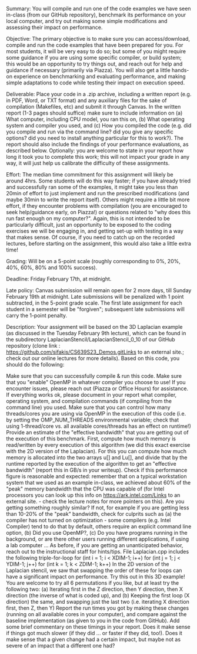 Summary: You will compile and run one of the code examples we have seen in-class (from our GitHub repository), benchmark its performance on your local computer, and try out making some simple modifications and assessing their impact on performance.

Objective: The primary objective is to make sure you can access/download, compile and run the code examples that have been prepared for you. For most students, it will be very easy to do so; but some of you might require some guidance if you are using some specific compiler, or build system; this would be an opportunity to try things out, and reach out for help and guidance if necessary (primarily via Piazza). You will also get a little hands-on experience on benchmarking and evaluating performance, and making simple adaptations to code while testing their impact on execution speed.

Deliverable: Place your code in a .zip archive, including a written report (e.g. in PDF, Word, or TXT format) and any auxiliary files for the sake of compilation (Makefiles, etc) and submit it through Canvas. In the written report (1-3 pages should suffice) make sure to include information on (a) What computer, including CPU model, you ran this on, (b) What operating system and compiler you used, and (c) How you compiled the code (e.g. did you compile and run via the command line? did you give any specific options? did you need to install anything particular for this to work?). The report should also include the findings of your performance evaluations, as described below. Optionally: you are welcome to state in your report how long it took you to complete this work; this will not impact your grade in any way, it will just help us calibrate the difficulty of these assignments. 

Effort: The median time commitment for this assignment will likely be around 4hrs. Some students will do this way faster; if you have already tried and successfully ran some of the examples, it might take you less than 20min of effort to just implement and run the prescribed modifications (and maybe 30min to write the report itself). Others might require a little bit more effort, if they encounter problems with compilation (you are encouraged to seek help/guidance early, on Piazza!) or questions related to "why does this run fast enough on my computer?". Again, this is not intended to be particularly difficult, just an opportunity to be exposed to the coding exercises we will be engaging in, and getting set-up with testing in a way that makes sense. Of course, if you need to catch up on the recorded lectures, before starting on the assignment, this would also take a little extra time!

Grading: Will be on a 5-point scale (roughly corresponding to 0%, 20%, 40%, 60%, 80% and 100% success). 

Deadline: Friday February 17th, at midnight.

Late policy: Canvas submission will remain open for 2 more days, till Sunday February 19th at midnight. Late submissions will be penalized with 1 point subtracted, in the 5-point grade scale. The first late assignment for each student in a semester will be "forgiven"; subsequent late submissions will carry the 1-point penalty. 

Description: Your assignment will be based on the 3D Laplacian example (as discussed in the Tuesday February 9th lecture), which can be found in the subdirectory LaplacianStencil/LaplacianStencil_0_10 of our GitHub repository (clone link : https://github.com/sifakis/CS639S23_Demos.gitLinks to an external site.; check out our online lectures for more details). Based on this code, you should do the following:

Make sure that you can successfully compile & run this code. Make sure that you "enable" OpenMP in whatever compiler you choose to use! If you encounter issues, please reach out (Piazza or Office Hours) for assistance. If everything works ok, please document in your report what compiler, operating system, and compilation commands (if compiling from the command line) you used. Make sure that you can control how many threads/cores you are using via OpenMP in the execution of this code (i.e. by setting the OMP_NUM_THREADS environmental variable; check that using 1-thread/core vs. all available cores/threads has an effect on runtime!)
Provide an estimate of the "effective bandwidth" that you are getting out of the execution of this benchmark. First, compute how much memory is read/written by every execution of this algorithm (we did this exact exercise with the 2D version of the Laplacian). For this you can compute how much memory is allocated into the two arrays u[] and Lu[], and divide that by the runtime reported by the execution of the algorithm to get an "effective bandwidth" (report this in GB/s in your writeup). Check if this performance figure is reasonable and expected: remember that on a typical workstation system that we used as an example in-class, we achieved about 60% of the "peak" memory bandwidth that the CPU was capable of (for Intel processors you can look up this info on https://ark.intel.com/Links to an external site. - check the lecture notes for more pointers on this). Are you getting something roughly similar? If not, for example if you are getting less than 10-20% of the "peak" bandwidth, check for culprits such as (a) the compiler has not turned on optimization - some compilers (e.g. Intel Compiler) tend to do that by default, others require an explicit command line option, (b) Did you use OpenMP?, (c) Do you have programs running in the background, or are there other users running different applications, if using a lab computer ... As before, if you are getting an unanticipated behavior, reach out to the instructional staff for hints/tips.
File Laplacian.cpp includes the following triple-for-loop
    for (int i = 1; i < XDIM-1; i++)
        for (int j = 1; j < YDIM-1; j++)
            for (int k = 1; k < ZDIM-1; k++)
            In the 2D version of the Laplacian stencil, we saw that swapping the order of these for loops can have a significant impact on performance. Try this out in this 3D example! You are welcome to try all 6 permutations if you like, but at least try the following two:
            (a) Iterating first in the Z direction, then Y direction, then X direction (the inverse of what is coded up), and
            (b) Keeping the first loop (X direction) the same, and swapping just the last two (i.e. iterating X direction first, then Z, then Y)
            Report the run times you got by making these changes (running on all available cores in your computer), and compare against the baseline implementation (as given to you in the code from GitHub). Add some brief commentary on these timings in your report. Does it make sense if things got much slower (if they did ... or faster if they did, too!). Does it make sense that a given change had a certain impact, but maybe not as severe of an impact that a different one had?
